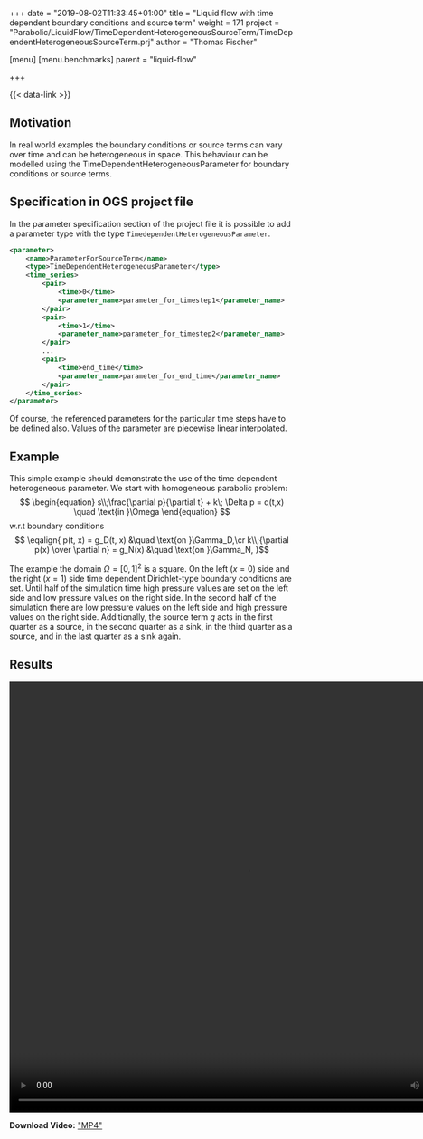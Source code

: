 +++
date = "2019-08-02T11:33:45+01:00"
title = "Liquid flow with time dependent boundary conditions and source term"
weight = 171
project = "Parabolic/LiquidFlow/TimeDependentHeterogeneousSourceTerm/TimeDependentHeterogeneousSourceTerm.prj"
author = "Thomas Fischer"

[menu]
  [menu.benchmarks]
    parent = "liquid-flow"

+++

{{< data-link >}}

## Motivation

In real world examples the boundary conditions or source terms can vary over time
and can be heterogeneous in space. This behaviour can be modelled using the
TimeDependentHeterogeneousParameter for boundary conditions or source terms.

## Specification in OGS project file

In the parameter specification section of the project file it is possible to add
a parameter type with the type `TimedependentHeterogeneousParameter`.

```xml
<parameter>
    <name>ParameterForSourceTerm</name>
    <type>TimeDependentHeterogeneousParameter</type>
    <time_series>
        <pair>
            <time>0</time>
            <parameter_name>parameter_for_timestep1</parameter_name>
        </pair>
        <pair>
            <time>1</time>
            <parameter_name>parameter_for_timestep2</parameter_name>
        </pair>
        ...
        <pair>
            <time>end_time</time>
            <parameter_name>parameter_for_end_time</parameter_name>
        </pair>
    </time_series>
</parameter>
```

Of course, the referenced parameters for the particular time steps have to be
defined also. Values of the parameter are piecewise linear interpolated.

## Example

This simple example should demonstrate the use of the time dependent
heterogeneous parameter. We start with homogeneous parabolic problem:
$$
\begin{equation}
s\\;\frac{\partial p}{\partial t} + k\; \Delta p = q(t,x) \quad \text{in }\Omega
\end{equation}
$$
w.r.t boundary conditions
$$
\eqalign{
p(t, x) = g_D(t, x) &\quad \text{on }\Gamma_D,\cr
k\\;{\partial p(x) \over \partial n} = g_N(x) &\quad \text{on }\Gamma_N,
}$$

The example the domain $\Omega = [0,1]^2$ is a square. On the left
($x=0$) side and the right ($x=1$) side time dependent Dirichlet-type boundary
conditions are set. Until half of the simulation time high pressure values are
set on the left side and low pressure values on the right side. In the second
half of the simulation there are low pressure values on the left side and high
pressure values on the right side. Additionally, the source term $q$ acts in
the first quarter as a source, in the second quarter as a sink, in the third
quarter as a source, and in the last quarter as a sink again.

## Results

<video width="838" height="762" controls>
<source src="TimeDependentHeterogeneousBoundaryConditionsAndSourceTerm.mp4" type="video/mp4" />
</video>
<p>
<strong>Download Video:</strong>
<a href="TimeDependentHeterogeneousBoundaryConditionsAndSourceTerm.mp4">"MP4"</a>
</p>

